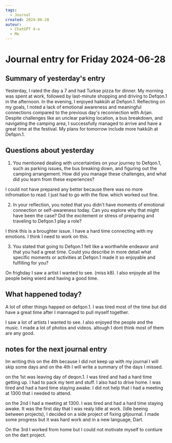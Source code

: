 ```yaml
---
tags:
  - Journal
created: 2024-06-28
auteur:
  - ChatGPT 4-o
  - Me
---
```

# Journal entry for Friday 2024-06-28

## Summary of yesterday's entry

Yesterday, I rated the day a 7 and had Turkse pizza for dinner. My morning was spent at work, followed by last-minute shopping and driving to Defqon.1 in the afternoon. In the evening, I enjoyed hakkûh at Defqon.1. Reflecting on my goals, I noted a lack of emotional awareness and meaningful connections compared to the previous day's reconnection with Arjan. Despite challenges like an unclear parking location, a bus breakdown, and navigating the camping area, I successfully managed to arrive and have a great time at the festival. My plans for tomorrow include more hakkûh at Defqon.1.

## Questions about yesterday

1. You mentioned dealing with uncertainties on your journey to Defqon.1, such as parking issues, the bus breaking down, and figuring out the camping arrangement. How did you manage these challenges, and what did you learn from these experiences?

I could not have prepared any better because there was no more infromation to read. I just had to go with the flow. which worked out fine.

2. In your reflection, you noted that you didn't have moments of emotional connection or self-awareness today. Can you explore why that might have been the case? Did the excitement or stress of preparing and traveling to Defqon.1 play a role?

I think this is a broughter issue. I have a hard time connecting with my emotions. I think I need to work on this.

3. You stated that going to Defqon.1 felt like a worthwhile endeavor and that you had a great time. Could you describe in more detail what specific moments or activities at Defqon.1 made it so enjoyable and fulfilling for you?

On frighday I saw a artist I wanted to see. (miss k8). I also enjoyde all the people being wierd and having a good time.

## What happened today?

A lot of other things happed on defqon.1. I was tired most of the time but did have a great time after I mannaged to pull myself together.

I saw a lot of artists I wanted to see. I also enjoyed the people and the music. I made a lot of photos and videos. altough I dont think most of them are any good.

## notes for the next journal entry

Im writing this on the 4th because I did not keep up with my journal I will skip some days and on the 4th I will write a summary of the days I missed.

on the 1st was leaving day of deqon.1. I was tired and had a hard time getting up. I had to pack my tent and stuff. I also had to drive home. I was tired and had a hard time staying awake. I did not help that i had a meeting at 1300 that i needed to attend.

on the 2nd I had a meeting at 1300. I was tired and had a hard time staying awake. It was the first day that I was realy Idle at work. (Idle beeing between projects), I decided on a side project of fixing gitjournal. I made some progress but it was hard work and in a new language, Dart.

On the 3rd I worked from home but I could not motivate myself to contiure on the dart project.
